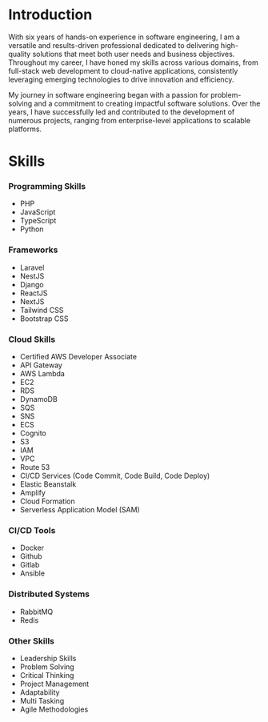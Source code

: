 # Introduction

With six years of hands-on experience in software engineering, I am a versatile and results-driven professional dedicated to delivering high-quality solutions that meet both user needs and business objectives. Throughout my career, I have honed my skills across various domains, from full-stack web development to cloud-native applications, consistently leveraging emerging technologies to drive innovation and efficiency.

My journey in software engineering began with a passion for problem-solving and a commitment to creating impactful software solutions. Over the years, I have successfully led and contributed to the development of numerous projects, ranging from enterprise-level applications to scalable platforms.

# Skills

### Programming Skills

- PHP
- JavaScript
- TypeScript
- Python

### Frameworks

- Laravel
- NestJS
- Django
- ReactJS
- NextJS
- Tailwind CSS
- Bootstrap CSS

### Cloud Skills

- Certified AWS Developer Associate
- API Gateway
- AWS Lambda
- EC2
- RDS
- DynamoDB
- SQS
- SNS
- ECS
- Cognito
- S3
- IAM
- VPC
- Route 53
- CI/CD Services (Code Commit, Code Build, Code Deploy)
- Elastic Beanstalk
- Amplify
- Cloud Formation
- Serverless Application Model (SAM)

### CI/CD Tools

- Docker
- Github
- Gitlab
- Ansible

### Distributed Systems

- RabbitMQ
- Redis

### Other Skills

- Leadership Skills
- Problem Solving
- Critical Thinking
- Project Management
- Adaptability
- Multi Tasking
- Agile Methodologies
